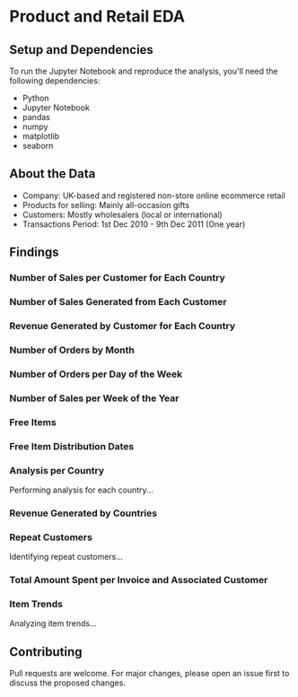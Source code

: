 <!DOCTYPE html>
<html>

<head>
  <meta charset="UTF-8">
  
  
</head>

<body>
  <h1>Product and Retail EDA</h1>

   <h2>Setup and Dependencies</h2>
  <p>To run the Jupyter Notebook and reproduce the analysis, you'll need the following dependencies:</p>
  <ul>
    <li>Python </li>
    <li>Jupyter Notebook </li>
    <li>pandas </li>
    <li>numpy </li>
    <li>matplotlib </li>
    <li>seaborn</li>
  </ul>
 

  
  <h2>About the Data</h2>
  <ul>
    <li>Company: UK-based and registered non-store online ecommerce retail</li>
    <li>Products for selling: Mainly all-occasion gifts</li>
    <li>Customers: Mostly wholesalers (local or international)</li>
    <li>Transactions Period: 1st Dec 2010 - 9th Dec 2011 (One year)</li>
  </ul>

  <h2>Findings</h2>

  <h3>Number of Sales per Customer for Each Country</h3>
  

  <h3>Number of Sales Generated from Each Customer</h3>


  <h3>Revenue Generated by Customer for Each Country</h3>
  

  <h3>Number of Orders by Month</h3>
 

  <h3>Number of Orders per Day of the Week</h3>
  

  <h3>Number of Sales per Week of the Year</h3>


  <h3>Free Items</h3>
  

  <h3>Free Item Distribution Dates</h3>
 

  <h3>Analysis per Country</h3>
  <p>Performing analysis for each country...</p>

  <h3>Revenue Generated by Countries</h3>
 

  <h3>Repeat Customers</h3>
  <p>Identifying repeat customers...</p>

  <h3>Total Amount Spent per Invoice and Associated Customer</h3>
 

  <h3>Item Trends</h3>
  <p>Analyzing item trends...</p>

  <h2>Contributing</h2>
  <p>Pull requests are welcome. For major changes, please open an issue first to discuss the proposed changes.</p>
</body>

</html>
